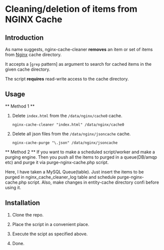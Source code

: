 # Cleaning/deletion of items from NGINX Cache

## Introduction 

As name suggests, nginx-cache-cleaner **removes** an item or set of items from
[Nginx](http://nginx.org) cache directory.

It accepts a
[`grep` pattern]
as argument to search for cached items in the given cache directory.

The script **requires** read-write access to the cache
directory.

## Usage

** Method 1 **

 1. Delete `index.html` from the `/data/nginx/cache0` cache.
 
        nginx-cache-cleaner "index.html" /data/nginx/cache0
    
 2. Delete all json files from the `/data/nginx/jsoncache` cache.
 
        nginx-cache-purge "\.json" /data/nginx/jsoncache 


** Method 2 **
If you want to make a scheduled script/worker and make a purging engine. Then you push all the items to purged in a queue(DB/amqp etc) and purge it via purge-nginx-cache.php script.

Here, I have taken a MySQL Queue(table). Just insert the items to be purged in nginx_cache_cleaner_log table and schedule purge-nginx-cache.php script. Also, make changes in entity-cache directory confi before using it.

## Installation 

 1. Clone the repo.
    
 2. Place the script in a convenient place.

 3. Execute the scipt as specified above.
 
 4. Done.
